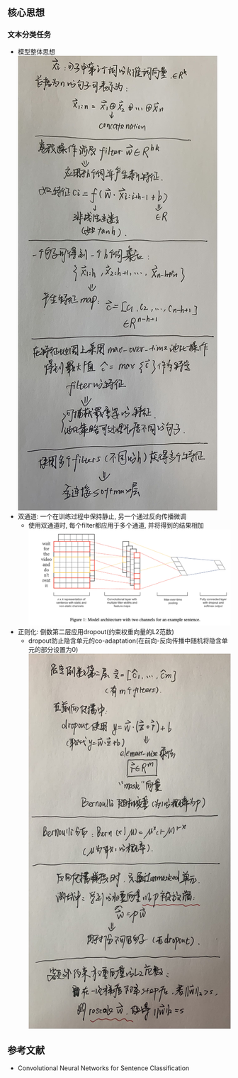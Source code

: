 ## 核心思想
### 文本分类任务
- 模型整体思想
![textcnn general](images/textcnn_general.jpeg)
- 双通道: 一个在训练过程中保持静止, 另一个通过反向传播微调
	- 使用双通道时, 每个filter都应用于多个通道, 并将得到的结果相加
![architecture](images/architecture.jpg)
- 正则化: 倒数第二层应用dropout(约束权重向量的L2范数)
	- dropout防止隐含单元的co-adaptation(在前向-反向传播中随机将隐含单元的部分设置为0)
![dropout](images/dropout.jpeg)


## 参考文献
- Convolutional Neural Networks for Sentence Classification